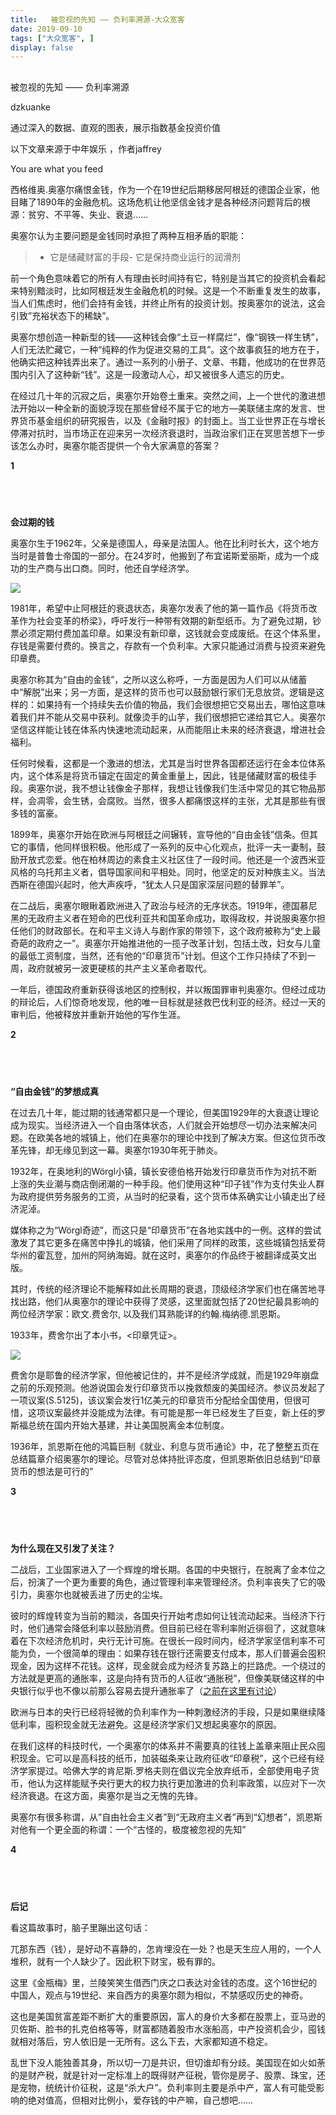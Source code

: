 ```yaml
---
title:   被忽视的先知 —— 负利率溯源-大众宽客
date: 2019-09-10
tags: ["大众宽客", ]
display: false
---
```



## 



被忽视的先知 —— 负利率溯源




dzkuanke




通过深入的数据、直观的图表，展示指数基金投资价值



以下文章来源于中年娱乐
，作者jaffrey


You are what you feed

西格维奥.奥塞尔痛恨金钱，作为一个在19世纪后期移居阿根廷的德国企业家，他目睹了1890年的金融危机。这场危机让他坚信金钱才是各种经济问题背后的根源：贫穷、不平等、失业、衰退……

奥塞尔认为主要问题是金钱同时承担了两种互相矛盾的职能：

> - 它是储藏财富的手段- 它是保持商业运行的润滑剂

前一个角色意味着它的所有人有理由长时间持有它，特别是当其它的投资机会看起来特别黯淡时，比如阿根廷发生金融危机的时候。这是一个不断重复发生的故事，当人们焦虑时，他们会持有金钱，并终止所有的投资计划。按奥塞尔的说法，这会引致”充裕状态下的稀缺”。

奥塞尔想创造一种新型的钱——这种钱会像“土豆一样腐烂”，像“钢铁一样生锈”，人们无法贮藏它，一种“纯粹的作为促进交易的工具”。这个故事疯狂的地方在于，他确实把这种钱弄出来了。通过一系列的小册子、文章、书籍，他成功的在世界范围内引入了这种新“钱”。这是一段激动人心，却又被很多人遗忘的历史。

在经过几十年的沉寂之后，奥塞尔开始卷土重来。突然之间，上一个世代的激进想法开始以一种全新的面貌浮现在那些曾经不属于它的地方—美联储主席的发言、世界货币基金组织的研究报告，以及《金融时报》的封面上。当工业世界正在与增长停滞对抗时，当市场正在迎来另一次经济衰退时，当政治家们正在冥思苦想下一步该怎么办时，奥塞尔能否提供一个令大家满意的答案？

****1****



## &nbsp; &nbsp;

**会过期的钱**

奥塞尔生于1962年，父亲是德国人，母亲是法国人。他在比利时长大，这个地方当时是普鲁士帝国的一部分。在24岁时，他搬到了布宜诺斯爱丽斯，成为一个成功的生产商与出口商。同时，他还自学经济学。

<img class="rich_pages" data-s="300,640" src="https://mmbiz.qpic.cn/mmbiz_jpg/kgc5lJTsDyY3K1ZVwHQkYwPVPZYUw4SlFWp07ey0qxJ6crJrZpewY8w9jmz7Lu48rqxekicaF70DoibVpep1TqYg/640?wx_fmt=jpeg" data-type="jpeg" style="" data-ratio="1.265625" data-w="320"/>



1981年，希望中止阿根廷的衰退状态，奥塞尔发表了他的第一篇作品《将货币改革作为社会变革的桥梁》，呼吁发行一种带有效期的新型纸币。为了避免过期，钞票必须定期付费加盖印章。如果没有新印章，这钱就会变成废纸。在这个体系里，存钱是需要付费的。换言之，存款有一个负利率。大家只能通过消费与投资来避免印章费。

奥塞尔称其为“自由的金钱”，之所以这么称呼，一方面是因为人们可以从储蓄中“解脱”出来；另一方面，是这样的货币也可以鼓励银行家们无息放贷。逻辑是这样的：如果持有一个持续失去价值的物品，我们会很想把它交易出去，哪怕这意味着我们并不能从交易中获利。就像烫手的山芋，我们很想把它递给其它人。奥塞尔坚信这样能让钱在体系内快速地流动起来，从而能阻止未来的经济衰退，增进社会福利。

任何时候看，这都是一个激进的想法，尤其是当时世界各国都还运行在金本位体系内，这个体系是将货币锚定在固定的黄金重量上，因此，钱是储藏财富的极佳手段。奥塞尔说，我不想让钱像金子那样，我想让钱像我们生活中常见的其它物品那样，会凋零，会生锈，会腐败。当然，很多人都痛恨这样的主张，尤其是那些有很多钱的富豪。

1899年，奥塞尔开始在欧洲与阿根廷之间辗转，宣导他的“自由金钱”信条。但其它的事情，他同样很积极。他形成了一系列的反中心化观点，批评一夫一妻制，鼓励开放式恋爱。他在柏林周边的素食主义社区住了一段时间。他还是一个波西米亚风格的乌托邦主义者，倡导国家间和平相处。同时，他坚定的反对种族主义。当法西斯在德国兴起时，他大声疾呼，“犹太人只是国家深层问题的替罪羊”。

在二战后，奥塞尔眼瞅着欧洲进入了政治与经济的无序状态。1919年，德国慕尼黑的无政府主义者在短命的巴伐利亚共和国革命成功，取得政权，并说服奥塞尔担任他们的财政部长。在和平主义诗人与剧作家的带领下，这个政府被称为“史上最奇葩的政府之一”。奥塞尔开始推进他的一揽子改革计划，包括土改，妇女与儿童的最低工资制度，当然，还有他的“印章货币”计划。但这个工作只持续了不到一周，政府就被另一波更硬核的共产主义革命者取代。

一年后，德国政府重新获得该地区的控制权，并以叛国罪审判奥塞尔。但经过成功的辩论后，人们惊奇地发现，他的唯一目标就是拯救巴伐利亚的经济。经过一天的审判后，他被释放并重新开始他的写作生涯。

****2****



## &nbsp; &nbsp;

**“自由金钱”的梦想成真**

在过去几十年，能过期的钱通常都只是一个理论，但美国1929年的大衰退让理论成为现实。当经济进入一个自由落体状态，人们就会开始想尽一切办法来解决问题。在欧美各地的城镇上，他们在奥塞尔的理论中找到了解决方案。但这位货币改革先锋，却无缘见到这一幕。奥塞尔1930年死于肺炎。

1932年，在奥地利的Wörgl小镇，镇长安德伯格开始发行印章货币作为对抗不断上涨的失业潮与商店倒闭潮的一种手段。他们使用这种“印子钱”作为支付失业人群为政府提供劳务服务的工资，从当时的纪录看，这个货币体系确实让小镇走出了经济泥淖。

媒体称之为“Wörgl奇迹”，而这只是“印章货币”在各地实践中的一例。这样的尝试激发了其它更多在痛苦中挣扎的城镇，他们采用了同样的政策，这些城镇包括爱荷华州的霍瓦登，加州的阿纳海姆。就在这时，奥塞尔的作品终于被翻译成英文出版。

其时，传统的经济理论不能解释如此长周期的衰退，顶级经济学家们也在痛苦地寻找出路，他们从奥塞尔的理论中获得了灵感，这里面就包括了20世纪最具影响的两位经济学家：欧文.费舍尔, 以及我们耳熟能详的约翰.梅纳德.凯恩斯。

1933年，费舍尔出了本小书，&lt;印章凭证&gt;。

<img class="rich_pages" data-ratio="0.749034749034749" data-s="300,640" src="https://mmbiz.qpic.cn/mmbiz_png/kgc5lJTsDyY3K1ZVwHQkYwPVPZYUw4SlyweibHubnTMYM0JkSPn3oQhKOYN28Ygzty139nc7GV5frBiaDeFVticmA/640?wx_fmt=png" data-type="png" data-w="259" style="text-align: center;color: rgb(51, 51, 51);font-family: mp-quote, -apple-system-font, BlinkMacSystemFont, &quot;Helvetica Neue&quot;, &quot;PingFang SC&quot;, &quot;Hiragino Sans GB&quot;, &quot;Microsoft YaHei UI&quot;, &quot;Microsoft YaHei&quot;, Arial, sans-serif;"/>

费舍尔是耶鲁的经济学家，但他被记住的，并不是经济学成就，而是1929年崩盘之前的乐观预测。他游说国会发行印章货币以挽救颓废的美国经济。参议员发起了一项议案(S.5125)，该议案会发行1亿美元的印章货币分配给全国使用，但很可惜，这项议案最终并没能成为法律。有可能是那一年已经发生了巨变，新上任的罗斯福总统在国内开始大基建，并让美国脱离金本位制度。



1936年，凯恩斯在他的鸿篇巨制《就业、利息与货币通论》中，花了整整五页在总结篇章介绍奥塞尔的理论。尽管对总体持批评态度，但凯恩斯依旧总结到“印章货币的想法是可行的”

****3****



## &nbsp; &nbsp;

**为什么现在又引发了关注？**

二战后，工业国家进入了一个辉煌的增长期。各国的中央银行，在脱离了金本位之后，扮演了一个更为重要的角色，通过管理利率来管理经济。负利率丧失了它的吸引力，奥塞尔也就被丢进了历史的尘埃。

彼时的辉煌转变为当前的黯淡，各国央行开始考虑如何让钱流动起来。当经济下行时，他们通常会降低利率以鼓励消费。但目前已经在零利率附近徘徊了，这就意味着在下次经济危机时，央行无计可施。在很长一段时间内，经济学家坚信利率不可能为负，一个很简单的理由：如果存钱在银行还需要支付成本，那人们普遍会囤积现金，因为这样不花钱。这样，现金就会成为经济复苏路上的拦路虎。一个绕过的方法就是更高的通胀率，这是向持有货币的人征收“通胀税”，但像美联储这样的中央银行似乎也不像以前那么容易去提升通胀率了（[之前在这里有讨论](http://mp.weixin.qq.com/s?__biz=MzUxODAxNDE3Nw==&amp;mid=2247484199&amp;idx=1&amp;sn=360b748a335aa02ba227b29a9be2517a&amp;chksm=f98e16a9cef99fbf30f3447a62ed9e7eea0b37a8b5441bdaa8bae7eae62990b65ebfd66abd47&amp;scene=21#wechat_redirect)）

欧洲与日本的央行已经将轻微的负利率作为一种刺激经济的手段，只是如果继续降低利率，囤积现金就无法避免。这是经济学家们又想起奥塞尔的原因。

在我们这样的科技时代，一个奥塞尔的体系并不需要真的往钱上盖章来阻止民众囤积现金。它可以是高科技的纸币，加装磁条来让政府征收“印章税”，这个已经有经济学家提过。哈佛大学的肯尼斯.罗格夫则在倡议完全放弃纸币，全部使用电子货币，他认为这样能赋予央行更大的权力执行更加激进的负利率政策，以应对下一次经济衰退。在这方面，奥塞尔是当之无愧的先锋。

奥塞尔有很多称谓，从”自由社会主义者”到“无政府主义者”再到“幻想者”，凯恩斯对他有一个更全面的称谓：一个“古怪的，极度被忽视的先知”

****4****



## &nbsp; &nbsp;

**后记**

看这篇故事时，脑子里蹦出这句话：

兀那东西（钱），是好动不喜静的，怎肯埋没在一处？也是天生应人用的，一个人堆积，就有一个人缺少了。因此积下财宝，极有罪的。

这里《金瓶梅》里，兰陵笑笑生借西门庆之口表达对金钱的态度。这个16世纪的中国人，观点与19世纪、来自西方的奥塞尔颇为相似，不禁感叹历史的神奇。

这也是美国贫富差距不断扩大的重要原因，富人的身价大多都在股票上，亚马逊的贝佐斯、脸书的扎克伯格等等，财富都随着股市水涨船高，中产投资机会少，囤钱就相对落后，穷人依旧是一无所有。这么下去，大家都知道不稳定。

乱世下没人能独善其身，所以切一刀是共识，但切谁却有分歧。美国现在如火如荼的是财产税，就是针对一定标准上的既得财产征税，管你是房子、股票、珠宝，还是宠物，统统计价征税，这是“杀大户”。负利率则主要是杀中产，富人有可能受影响的绝对值高，但相对比例小，爱存钱的中产嘛，自己想吧……